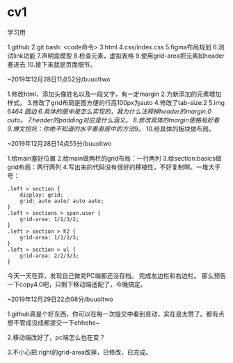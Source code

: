 # cv1
学习用

1.github
2.git bash: <code命令>
3.html
4.css/index.css
5.figma布局规划
6.测试link功能
7.声明盒模型
8.检查元素，虚拟表格
9.使用grid-area把元素如header塞进去
10.接下来就是页面细节。

~2019年12月28日11点52分/buuoltwo

1.修改html，添加头像姓名以及一段文字，有一定margin
2.为新添加的元素增加样式。
3.修改了grid布局是图方便的行高100px为auto
4.修改了tab-size:2
5.img 64*64 圆边
6.具体的居中是怎么实现的，我为什么注释掉header的margin:0 auto。
7.header的padding对应是什么涵义。
8.修改具体的margin使格局好看
9.博文挖坑：你绝不知道的水平垂直居中的方法*9。
10.给具体的板块做布局。

~2019年12月28日14点55分/buuoltwo

1.给main塞好位置
2.给main做两栏的grid布局：一行两列
3.给section:basics做grid布局：两行两列
4.写出来的代码没有很好的移植性，不好复制啊。一堆大于号：
```
.left > section {
	display: grid;
	grid: auto auto/ auto auto;
}
.left > sections > span.user {
	grid-area: 1/1/3/2;
}
.left > section > h2 {
	grid-area: 1/2/2/3;
}
.left > section > ul {
	grid-area: 2/2/3/3;
}
```
今天一天在莽，发现自己做完PC端都还没存档。
完成左边栏和右边栏。
那么预告一下copy4.0吧，只剩下移动端适配了，今晚搞定。

~2019年12月29日22点08分/buuoltwo

1.github真是个好东西，你可以在每一次提交中看到变动，实在是太赞了。都有点想不管成没成都提交一下ehhehe~

2.移动端改好了，pc端怎么也在变？

3.不小心把.right的grid-area改掉，已修改，已完成。